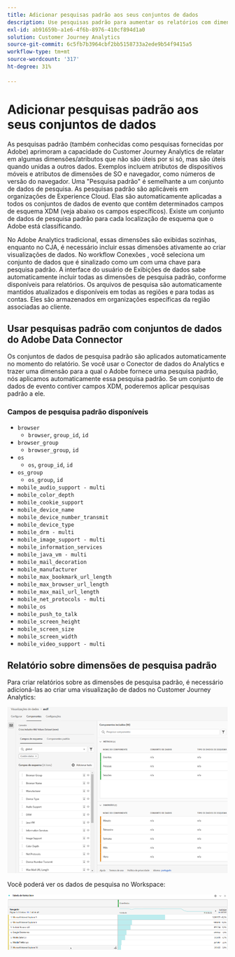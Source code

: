 ```yaml
---
title: Adicionar pesquisas padrão aos seus conjuntos de dados
description: Use pesquisas padrão para aumentar os relatórios com dimensões úteis no Customer Journey Analytics.
exl-id: ab91659b-a1e6-4f6b-8976-410cf894d1a0
solution: Customer Journey Analytics
source-git-commit: 6c5fb7b3964cbf2bb5158733a2ede9b54f9415a5
workflow-type: tm+mt
source-wordcount: '317'
ht-degree: 31%

---
```


# Adicionar pesquisas padrão aos seus conjuntos de dados

As pesquisas padrão (também conhecidas como pesquisas fornecidas por Adobe) aprimoram a capacidade do Customer Journey Analytics de relatar em algumas dimensões/atributos que não são úteis por si só, mas são úteis quando unidas a outros dados. Exemplos incluem atributos de dispositivos móveis e atributos de dimensões de SO e navegador, como números de versão do navegador. Uma &quot;Pesquisa padrão&quot; é semelhante a um conjunto de dados de pesquisa. As pesquisas padrão são aplicáveis em organizações de Experience Cloud. Elas são automaticamente aplicadas a todos os conjuntos de dados de evento que contêm determinados campos de esquema XDM (veja abaixo os campos específicos). Existe um conjunto de dados de pesquisa padrão para cada localização de esquema que o Adobe está classificando.

No Adobe Analytics tradicional, essas dimensões são exibidas sozinhas, enquanto no CJA, é necessário incluir essas dimensões ativamente ao criar visualizações de dados. No workflow Conexões , você seleciona um conjunto de dados que é sinalizado como um com uma chave para pesquisa padrão. A interface do usuário de Exibições de dados sabe automaticamente incluir todas as dimensões de pesquisa padrão, conforme disponíveis para relatórios. Os arquivos de pesquisa são automaticamente mantidos atualizados e disponíveis em todas as regiões e para todas as contas. Eles são armazenados em organizações específicas da região associadas ao cliente.

## Usar pesquisas padrão com conjuntos de dados do Adobe Data Connector

Os conjuntos de dados de pesquisa padrão são aplicados automaticamente no momento do relatório. Se você usar o Conector de dados do Analytics e trazer uma dimensão para a qual o Adobe fornece uma pesquisa padrão, nós aplicamos automaticamente essa pesquisa padrão. Se um conjunto de dados de evento contiver campos XDM, poderemos aplicar pesquisas padrão a ele.

### Campos de pesquisa padrão disponíveis

* `browser`
   * `browser`, `group_id`, `id`
* `browser_group`
   * `browser_group`, `id`
* `os`
   * `os`, `group_id`, `id`
* `os_group`
   * `os_group`, `id`
* `mobile_audio_support - multi`
* `mobile_color_depth`
* `mobile_cookie_support`
* `mobile_device_name`
* `mobile_device_number_transmit`
* `mobile_device_type`
* `mobile_drm - multi`
* `mobile_image_support - multi`
* `mobile_information_services`
* `mobile_java_vm - multi`
* `mobile_mail_decoration`
* `mobile_manufacturer`
* `mobile_max_bookmark_url_length`
* `mobile_max_browser_url_length`
* `mobile_max_mail_url_length`
* `mobile_net_protocols - multi`
* `mobile_os`
* `mobile_push_to_talk`
* `mobile_screen_height`
* `mobile_screen_size`
* `mobile_screen_width`
* `mobile_video_support - multi`

## Relatório sobre dimensões de pesquisa padrão

Para criar relatórios sobre as dimensões de pesquisa padrão, é necessário adicioná-las ao criar uma visualização de dados no Customer Journey Analytics:

![](assets/global-lookup.png)

Você poderá ver os dados de pesquisa no Workspace:

![](assets/gl-reporting.png)
